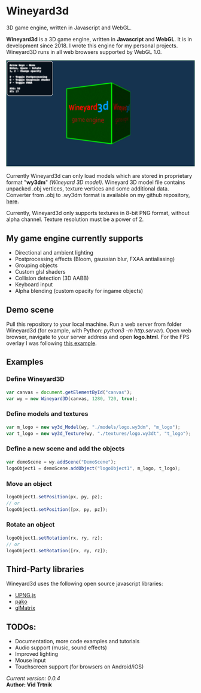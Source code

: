 # Wineyard3d
3D game engine, written in Javascript and WebGL. 

<b>Wineyard3d</b> is a 3D game engine, written in <b>Javascript</b> and <b>WebGL</b>. 
It is in development since 2018. I wrote this engine for my personal projects.
Wineyard3D runs in all web browsers supported by WebGL 1.0.

![Alt text](/screenshots/wineyard3d_logo_scr.jpg?raw=true "Wineyard3d Logo Scene")

Currently Wineyard3d can only load models which are stored in proprietary format "<b>wy3dm</b>" <i>(Wineyard 3D model)</i>. Wineyard 3D model file contains unpacked .obj vertices, texture vertices and some additional data. Converter from .obj to .wy3dm format is available on my github repository, [here](https://github.com/vidtrtnik/c2wy3dm).

Currently, Wineyard3d only supports textures in 8-bit PNG format, without alpha channel. Texture resolution must be a power of 2.

## My game engine currently supports
- Directional and ambient lighting
- Postprocessing effects (Bloom, gaussian blur, FXAA antialiasing)
- Grouping objects
- Custom glsl shaders
- Collision detection (3D AABB)
- Keyboard input
- Alpha blending (custom opacity for ingame objects)

## Demo scene
Pull this repository to your local machine. Run a web server from folder Wineyard3d (for example, with Python: <i>python3 -m http.server</i>). Open web browser, navigate to your server address and open <b>logo.html</b>. For the FPS overlay I was following [this example](https://webglfundamentals.org/webgl/lessons/webgl-text-html.html).

## Examples
### Define Wineyard3D
```javascript
var canvas = document.getElementById("canvas");
var wy = new Wineyard3D(canvas, 1280, 720, true);
```
### Define models and textures
```javascript
var m_logo = new wy3d_Model(wy, "./models/logo.wy3dm", "m_logo");
var t_logo = new wy3d_Texture(wy, "./textures/logo.wy3dt", "t_logo");
```

### Define a new scene and add the objects
```javascript
var demoScene = wy.addScene("DemoScene");
logoObject1 = demoScene.addObject("logoObject1", m_logo, t_logo);
```

### Move an object
```javascript
logoObject1.setPosition(px, py, pz);
// or
logoObject1.setPosition([px, py, pz]);
```

### Rotate an object
```javascript
logoObject1.setRotation(rx, ry, rz);
// or
logoObject1.setRotation([rx, ry, rz]);
```

## Third-Party libraries
Wineyard3d uses the following open source javascript libraries:
- [UPNG.js](https://github.com/photopea/UPNG.js)
- [pako](https://github.com/nodeca/pako)
- [glMatrix](http://glmatrix.net)


## TODOs:
- Documentation, more code examples and tutorials
- Audio support (music, sound effects)
- Improved lighting
- Mouse input
- Touchscreen support (for browsers on Android/iOS)


<i>Current version: 0.0.4</i>  
<b>Author: Vid Trtnik<b>
